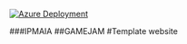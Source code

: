 [![Azure Deployment](https://github.com/syl3n7/ipmaia-winterjam/actions/workflows/main.yml/badge.svg?branch=master&event=check_run)](https://github.com/syl3n7/ipmaia-winterjam/actions/workflows/main.yml)

###IPMAIA
##GAMEJAM
#Template website

